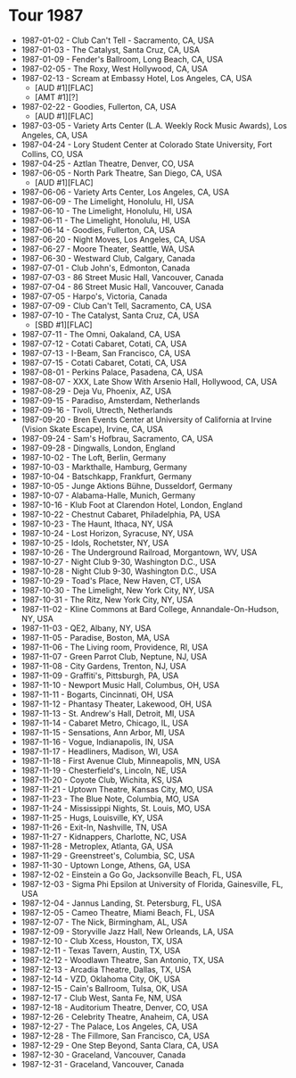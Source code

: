 # Tour 1987

* 1987-01-02 - Club Can't Tell - Sacramento, CA, USA
* 1987-01-03 - The Catalyst, Santa Cruz, CA, USA
* 1987-01-09 - Fender's Ballroom, Long Beach, CA, USA
* 1987-02-05 - The Roxy, West Hollywood, CA, USA
* 1987-02-13 - Scream at Embassy Hotel, Los Angeles, CA, USA
  * [AUD #1][FLAC]
  * [AMT #1][?] 
* 1987-02-22 - Goodies, Fullerton, CA, USA
  * [AUD #1][FLAC]
* 1987-03-05 - Variety Arts Center (L.A. Weekly Rock Music Awards), Los Angeles, CA, USA
* 1987-04-24 - Lory Student Center at Colorado State University, Fort Collins, CO, USA
* 1987-04-25 - Aztlan Theatre, Denver, CO, USA
* 1987-06-05 - North Park Theatre, San Diego, CA, USA
  * [AUD #1][FLAC] 
* 1987-06-06 - Variety Arts Center, Los Angeles, CA, USA
* 1987-06-09 - The Limelight, Honolulu, HI, USA
* 1987-06-10 - The Limelight, Honolulu, HI, USA
* 1987-06-11 - The Limelight, Honolulu, HI, USA
* 1987-06-14 - Goodies, Fullerton, CA, USA
* 1987-06-20 - Night Moves, Los Angeles, CA, USA
* 1987-06-27 - Moore Theater, Seattle, WA, USA
* 1987-06-30 - Westward Club, Calgary, Canada
* 1987-07-01 - Club John's, Edmonton, Canada
* 1987-07-03 - 86 Street Music Hall, Vancouver, Canada
* 1987-07-04 - 86 Street Music Hall, Vancouver, Canada
* 1987-07-05 - Harpo's, Victoria, Canada
* 1987-07-09 - Club Can't Tell, Sacramento, CA, USA
* 1987-07-10 - The Catalyst, Santa Cruz, CA, USA
  * [SBD #1][FLAC] 
* 1987-07-11 - The Omni, Oakaland, CA, USA
* 1987-07-12 - Cotati Cabaret, Cotati, CA, USA
* 1987-07-13 - I-Beam, San Francisco, CA, USA
* 1987-07-15 - Cotati Cabaret, Cotati, CA, USA
* 1987-08-01 - Perkins Palace, Pasadena, CA, USA
* 1987-08-07 - XXX, Late Show With Arsenio Hall, Hollywood, CA, USA
* 1987-08-29 - Deja Vu, Phoenix, AZ, USA
* 1987-09-15 - Paradiso, Amsterdam, Netherlands
* 1987-09-16 - Tivoli, Utrecth, Netherlands
* 1987-09-20 - Bren Events Center at University of California at Irvine (Vision Skate Escape), Irvine, CA, USA
* 1987-09-24 - Sam's Hofbrau, Sacramento, CA, USA
* 1987-09-28 - Dingwalls, London, England
* 1987-10-02 - The Loft, Berlin, Germany
* 1987-10-03 - Markthalle, Hamburg, Germany
* 1987-10-04 - Batschkapp, Frankfurt, Germany
* 1987-10-05 - Junge Aktions Bühne, Dusseldorf, Germany
* 1987-10-07 - Alabama-Halle, Munich, Germany
* 1987-10-16 - Klub Foot at Clarendon Hotel, London, England
* 1987-10-22 - Chestnut Cabaret, Philadelphia, PA, USA
* 1987-10-23 - The Haunt, Ithaca, NY, USA
* 1987-10-24 - Lost Horizon, Syracuse, NY, USA
* 1987-10-25 - Idols, Rochetster, NY, USA
* 1987-10-26 - The Underground Railroad, Morgantown, WV, USA
* 1987-10-27 - Night Club 9-30, Washington D.C., USA
* 1987-10-28 - Night Club 9-30, Washington D.C., USA
* 1987-10-29 - Toad's Place, New Haven, CT, USA
* 1987-10-30 - The Limelight, New York City, NY, USA
* 1987-10-31 - The Ritz, New York City, NY, USA
* 1987-11-02 - Kline Commons at Bard College, Annandale-On-Hudson, NY, USA
* 1987-11-03 - QE2, Albany, NY, USA
* 1987-11-05 - Paradise, Boston, MA, USA
* 1987-11-06 - The Living room, Providence, RI, USA
* 1987-11-07 - Green Parrot Club, Neptune, NJ, USA
* 1987-11-08 - City Gardens, Trenton, NJ, USA
* 1987-11-09 - Graffiti's, Pittsburgh, PA, USA
* 1987-11-10 - Newport Music Hall, Columbus, OH, USA
* 1987-11-11 - Bogarts, Cincinnati, OH, USA
* 1987-11-12 - Phantasy Theater, Lakewood, OH, USA
* 1987-11-13 - St. Andrew's Hall, Detroit, MI, USA
* 1987-11-14 - Cabaret Metro, Chicago, IL, USA
* 1987-11-15 - Sensations, Ann Arbor, MI, USA
* 1987-11-16 - Vogue, Indianapolis, IN, USA
* 1987-11-17 - Headliners, Madison, WI, USA
* 1987-11-18 - First Avenue Club, Minneapolis, MN, USA
* 1987-11-19 - Chesterfield's, Lincoln, NE, USA
* 1987-11-20 - Coyote Club, Wichita, KS, USA
* 1987-11-21 - Uptown Theatre, Kansas City, MO, USA
* 1987-11-23 - The Blue Note, Columbia, MO, USA
* 1987-11-24 - Mississippi Nights, St. Louis, MO, USA
* 1987-11-25 - Hugs, Louisville, KY, USA
* 1987-11-26 - Exit-In, Nashville, TN, USA
* 1987-11-27 - Kidnappers, Charlotte, NC, USA
* 1987-11-28 - Metroplex, Atlanta, GA, USA
* 1987-11-29 - Greenstreet's, Columbia, SC, USA
* 1987-11-30 - Uptown Longe, Athens, GA, USA
* 1987-12-02 - Einstein a Go Go, Jacksonville Beach, FL, USA
* 1987-12-03 - Sigma Phi Epsilon at University of Florida, Gainesville, FL, USA
* 1987-12-04 - Jannus Landing, St. Petersburg, FL, USA
* 1987-12-05 - Cameo Theatre, Miami Beach, FL, USA
* 1987-12-07 - The Nick, Birmingham, AL, USA
* 1987-12-09 - Storyville Jazz Hall, New Orleands, LA, USA
* 1987-12-10 - Club Xcess, Houston, TX, USA
* 1987-12-11 - Texas Tavern, Austin, TX, USA
* 1987-12-12 - Woodlawn Theatre, San Antonio, TX, USA
* 1987-12-13 - Arcadia Theatre, Dallas, TX, USA
* 1987-12-14 - VZD, Oklahoma City, OK, USA
* 1987-12-15 - Cain's Ballroom, Tulsa, OK, USA
* 1987-12-17 - Club West, Santa Fe, NM, USA
* 1987-12-18 - Auditorium Theatre, Denver, CO, USA
* 1987-12-26 - Celebrity Theatre, Anaheim, CA, USA
* 1987-12-27 - The Palace, Los Angeles, CA, USA
* 1987-12-28 - The Fillmore, San Francisco, CA, USA
* 1987-12-29 - One Step Beyond, Santa Clara, CA, USA
* 1987-12-30 - Graceland, Vancouver, Canada
* 1987-12-31 - Graceland, Vancouver, Canada
